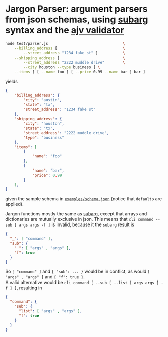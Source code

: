 # Jargon Parser: argument parsers from json schemas, using [subarg](https://github.com/substack/subarg) syntax and the [ajv validator](https://github.com/epoberezkin/ajv)
```bash
node test/parser.js                                 \
    --billing_address [                             \
        --street_address "1234 fake st" ]           \
    --shipping_address [                            \
        --street_address "2222 muddle drive"        \
        --city houston --type business ] \
    --items [ [ --name foo ] [ --price 0.99 --name bar ] bar ]
```
yields
```json
{
    "billing_address": {
        "city": "austin",
        "state": "tx",
        "street_address": "1234 fake st"
    },
    "shipping_address": {
        "city": "houston",
        "state": "tx",
        "street_address": "2222 muddle drive",
        "type": "business"
    },
    "items": [
        {
            "name": "foo"
        },
        {
            "name": "bar",
            "price": 0.99
        }
    ],
}
```
given the sample schema in [`examples/schema.json`](example/schema.json) (notice that `default`s are applied).
  
Jargon functions mostly the same as [subarg](https://github.com/substack/subarg), except that arrays and dictionaries are mutually exclusive in json. This means that `cli command --sub [ args args -f ]` is invalid, because it  the `subarg` result is
```json
{
  "_": [ "command" ],
  "sub": {
    "_": [ "args" , "args" ],
    "f": true
  }
}
```
So `[ "command" ]` and `{ "sub": ... }` would be in conflict,
as would `[ "args" , "args" ]` and `{ "f": true }`.  
A valid alternative would be `cli command [ --sub [ --list [ args args ] -f ] ]`, resulting in 
```json
{
  "command": {
    "sub": {
      "list": [ "args" , "args" ],
      "f": true
    }
  }
}
```

